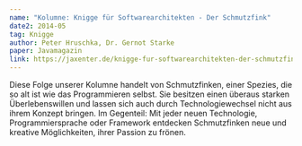 ```yaml
---
name: "Kolumne: Knigge für Softwarearchitekten - Der Schmutzfink"
date2: 2014-05
tag: Knigge
author: Peter Hruschka, Dr. Gernot Starke
paper: Javamagazin
link: https://jaxenter.de/knigge-fur-softwarearchitekten-der-schmutzfink-669
---
```

Diese Folge unserer Kolumne handelt von Schmutzfinken, einer Spezies, die so alt ist wie das Programmieren selbst. 
Sie besitzen einen überaus starken Überlebenswillen und lassen sich auch durch Technologiewechsel nicht aus 
ihrem Konzept bringen. Im Gegenteil: Mit jeder neuen Technologie, Programmiersprache oder Framework entdecken 
Schmutzfinken neue und kreative Möglichkeiten, ihrer Passion zu frönen.

